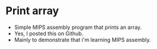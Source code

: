 # Print array
* Simple MIPS assembly program that prints an array.
* Yes, I posted this on Github.
* Mainly to demonstrate that i'm learning MIPS assembly.

